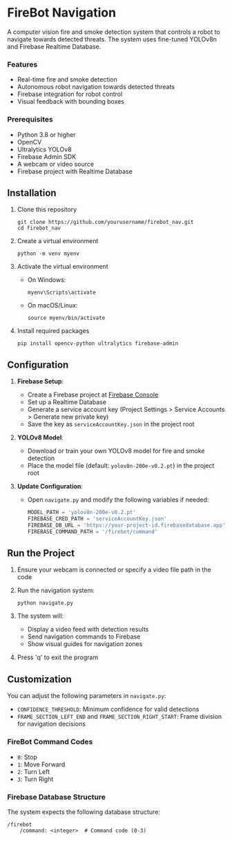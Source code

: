 # FireBot Navigation

A computer vision fire and smoke detection system that controls a robot to navigate towards detected threats. The system uses fine-tuned YOLOv8n and Firebase Realtime Database.

### Features

- Real-time fire and smoke detection
- Autonomous robot navigation towards detected threats
- Firebase integration for robot control
- Visual feedback with bounding boxes

### Prerequisites

- Python 3.8 or higher
- OpenCV
- Ultralytics YOLOv8
- Firebase Admin SDK
- A webcam or video source
- Firebase project with Realtime Database

## Installation

1. Clone this repository
   ```
   git clone https://github.com/yourusername/firebot_nav.git
   cd firebot_nav
   ```

2. Create a virtual environment
   ```
   python -m venv myenv
   ```

3. Activate the virtual environment

   - On Windows:
     ```
     myenv\Scripts\activate
     ```
   - On macOS/Linux:
     ```
     source myenv/bin/activate
     ```

4. Install required packages
   ```
   pip install opencv-python ultralytics firebase-admin
   ```

## Configuration

1. **Firebase Setup**:
   - Create a Firebase project at [Firebase Console](https://console.firebase.google.com/)
   - Set up a Realtime Database
   - Generate a service account key (Project Settings > Service Accounts > Generate new private key)
   - Save the key as `serviceAccountKey.json` in the project root

2. **YOLOv8 Model**:
   - Download or train your own YOLOv8 model for fire and smoke detection
   - Place the model file (default: `yolov8n-200e-v0.2.pt`) in the project root

3. **Update Configuration**:
   - Open `navigate.py` and modify the following variables if needed:
     ```python
     MODEL_PATH = 'yolov8n-200e-v0.2.pt'
     FIREBASE_CRED_PATH = 'serviceAccountKey.json'
     FIREBASE_DB_URL = 'https://your-project-id.firebasedatabase.app'
     FIREBASE_COMMAND_PATH = '/firebot/command'
     ```

## Run the Project

1. Ensure your webcam is connected or specify a video file path in the code
2. Run the navigation system:
   ```
   python navigate.py
   ```
3. The system will:
   - Display a video feed with detection results
   - Send navigation commands to Firebase
   - Show visual guides for navigation zones

4. Press 'q' to exit the program

## Customization

You can adjust the following parameters in `navigate.py`:
- `CONFIDENCE_THRESHOLD`: Minimum confidence for valid detections
- `FRAME_SECTION_LEFT_END` and `FRAME_SECTION_RIGHT_START`: Frame division for navigation decisions

### FireBot Command Codes

- `0`: Stop
- `1`: Move Forward
- `2`: Turn Left
- `3`: Turn Right

### Firebase Database Structure

The system expects the following database structure:
```
/firebot
    /command: <integer>  # Command code (0-3)
```